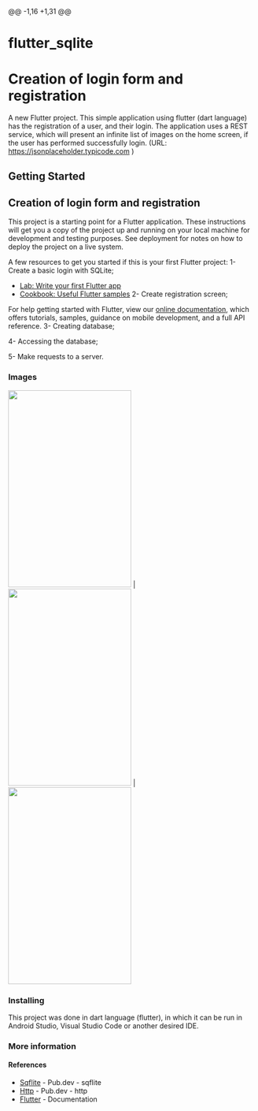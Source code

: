 @@ -1,16 +1,31 @@
# flutter_sqlite
# Creation of login form and registration

A new Flutter project.
This simple application using flutter (dart language) has the registration of a user, and their login. The application uses a REST service, which will present an infinite list of images on the home screen, if the user has performed successfully login. (URL: https://jsonplaceholder.typicode.com )

## Getting Started
## Creation of login form and registration

This project is a starting point for a Flutter application.
These instructions will get you a copy of the project up and running on your local machine for development and testing purposes. See deployment for notes on how to deploy the project on a live system.

A few resources to get you started if this is your first Flutter project:
1- Create a basic login with SQLite;

- [Lab: Write your first Flutter app](https://flutter.dev/docs/get-started/codelab)
- [Cookbook: Useful Flutter samples](https://flutter.dev/docs/cookbook)
2- Create registration screen;

For help getting started with Flutter, view our
[online documentation](https://flutter.dev/docs), which offers tutorials,
samples, guidance on mobile development, and a full API reference.
3- Creating database;

4- Accessing the database;

5- Make requests to a server.

### Images

<img src="https://raw.githubusercontent.com/latinosamuel/Flutter-Sqflite/master/images/login_screen.png" width="250" height="400"> | <img src="https://raw.githubusercontent.com/latinosamuel/Flutter-Sqflite/master/images/register_screen.png" width="250" height="400"> | <img src="https://raw.githubusercontent.com/latinosamuel/Flutter-Sqflite/master/images/home_screen.png" width="250" height="400">

### Installing

This project was done in dart language (flutter), in which it can be run in Android Studio, Visual Studio Code or another desired IDE.

### More information
#### References
* [Sqflite](https://pub.dev/packages/sqflite) - Pub.dev - sqflite
* [Http](https://pub.dev/packages/http) - Pub.dev - http
* [Flutter](https://flutter.dev/docs) - Documentation